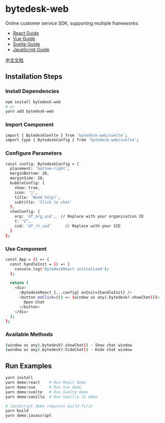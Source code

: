 <!--
 * @Author: jackning 270580156@qq.com
 * @Date: 2024-12-28 12:45:03
 * @LastEditors: jackning 270580156@qq.com
 * @LastEditTime: 2024-12-31 15:42:59
 * @Description: bytedesk.com https://github.com/Bytedesk/bytedesk
 *   Please be aware of the BSL license restrictions before installing Bytedesk IM – 
 *  selling, reselling, or hosting Bytedesk IM as a service is a breach of the terms and automatically terminates your rights under the license. 
 *  仅支持企业内部员工自用，严禁私自用于销售、二次销售或者部署SaaS方式销售 
 *  Business Source License 1.1: https://github.com/Bytedesk/bytedesk/blob/main/LICENSE 
 *  contact: 270580156@qq.com 
 *  联系：270580156@qq.com
 * Copyright (c) 2024 by bytedesk.com, All Rights Reserved. 
-->
# bytedesk-web

Online customer service SDK, supporting multiple frameworks:

- [React Guide](examples/react-demo/readme.md)
- [Vue Guide](examples/vue-demo/readme.md)
- [Svelte Guide](examples/svelte-demo/readme.md)
- [JavaScript Guide](examples/javascript-demo/readme.md)

[中文文档](readme.zh.md)

## Installation Steps

### Install Dependencies

```bash
npm install bytedesk-web
# or
yarn add bytedesk-web
```

### Import Component

```bash
import { BytedeskSvelte } from 'bytedesk-web/svelte';
import type { BytedeskConfig } from 'bytedesk-web/svelte';
```

### Configure Parameters

```bash
const config: BytedeskConfig = {
  placement: 'bottom-right',
  marginBottom: 20,
  marginSide: 20,
  bubbleConfig: {
    show: true,
    icon: '👋',
    title: 'Need help?',
    subtitle: 'Click to chat'
  },
  chatConfig: {
    org: 'df_org_uid',  // Replace with your organization ID
    t: "2",
    sid: 'df_rt_uid'      // Replace with your SID
  }
};
```

### Use Component

```bash
const App = () => {
  const handleInit = () => {
    console.log('BytedeskReact initialized');
  };

  return (
    <div>
      <BytedeskReact {...config} onInit={handleInit} />
      <button onClick={() => (window as any).bytedesk?.showChat()}>
        Open Chat
      </button>
    </div>
  );
};
```

### Available Methods

```bash
(window as any).bytedesk?.showChat() - Show chat window
(window as any).bytedesk?.hideChat() - Hide chat window
```

## Run Examples

```bash
yarn install
yarn demo:react    # Run React demo
yarn demo:vue      # Run Vue demo
yarn demo:svelte   # Run Svelte demo
yarn demo:vanilla  # Run Vanilla JS demo

# JavaScript demo requires build first
yarn build
yarn demo:javascript
```
